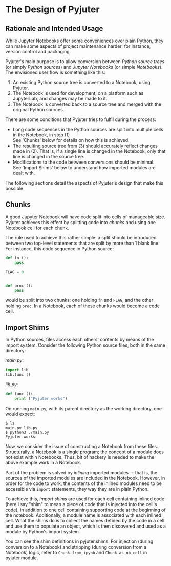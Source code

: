 # The Design of Pyjuter

## Rationale and Intended Usage
While Jupyter Notebooks offer some conveniences over plain
Python, they can make some aspects of project maintenance
harder; for instance, version control and packaging.

Pyjuter's main purpose is to allow conversion between _Python
source trees_ (or simply _Python sources_) and _Jupyter
Notebooks_ (or simple _Notebooks_). The envisioned user
flow is something like this:

1. An existing Python source tree is converted to a Notebook,
   using Pyjuter.
2. The Notebook is used for development, on a platform such
   as JupyterLab, and changes may be made to it.
3. The Notebook is converted back to a source tree and
   merged with the original Python sources.

There are some conditions that Pyjuter tries to fulfil
during the process:

* Long code sequences in the Python sources are split into
  multiple cells in the Notebook, in step (1)  
  See 'Chunks' below for details on how this is achieved.
* The resulting source tree from (3) should accurately
  reflect changes made in (2). That is, if a single line
  is changed in the Notebook, only that line is changed
  in the source tree.
* Modifications to the code between conversions should
  be minimal.  
  See 'Import Shims' below to understand how imported
  modules are dealt with.

The following sections detail the aspects of Pyjuter's
design that make this possible.

## Chunks
A good Jupyter Notebook will have code split into cells of
manageable size. Pyjuter achieves this effect by splitting
code into _chunks_ and using one Notebook cell for each
chunk.

The rule used to achieve this rather simple: a split
should be introduced between two top-level statements that
are split by more than 1 blank line. For instance, this
code sequence in Python source:
```python
def fn ():
    pass

FLAG = 0


def proc ():
    pass
```
would be split into two chunks: one holding `fn` and
`FLAG`, and the other holding `proc`. In a Notebook,
each of these chunks would become a code cell.

## Import Shims
In Python sources, files access each others' contents
by means of the import system. Consider the following
Python source files, both in the same directory:

_main.py_:
```python
import lib
lib.func ()
```
_lib.py_:
```python
def func ():
    print ("Pyjuter works")
```

On running `main.py`, with its parent directory as
the working directory, one would expect:
```
$ ls
main.py lib.py
$ python3 ./main.py
Pyjuter works
```

Now, we consider the issue of constructing a
Notebook from these files. Structurally, a Notebook
is a single program; the concept of a module does
not exist within Notebooks. Thus, bit of hackery is
needed to make the above example work in a
Notebook.

Part of the problem is solved by _inlining_ imported
modules -- that is, the sources of the imported
modules are included in the Notebook. However, in
order for the code to work, the contents of the
inlined modules need to be accessible via `import`
statements, they way they are in plain Python.

To achieve this, _import shims_ are used for each
cell containing inlined code (here I say "shim" to
mean a piece of code that is injected into the cell's
code), in addition to one cell containing supporting
code at the beginning of the notebook. Additionally,
a module name is associated with each inlined cell.
What the shims do is to collect the names defined by
the code in a cell and use them to populate an object,
which is then discovered and used as a module by
Python's import system.

<!-- TODO[doc]: link to pyjuter.shims -->
You can see the shim definitions in
pyjuter.shims. For
injection (during conversion to a Notebook) and
stripping (during conversion from a Notebook) logic,
refer to `Chunk.from_ipynb` and `Chunk.as_nb_cell`
in pyjuter.module.
